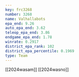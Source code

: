 ```yaml
---
key: frc3268
number: 3268
name: Valhallabots
epa_end: 9.26
auto_epa_end: 3.62
teleop_epa_end: 3.86
endgame_epa_end: 1.78
winrate: 0.2917
district_epa_rank: 102
district_epa_percentile: 0.1969
type: Team
---
```

[[2024wasam]]
[[2024wasno]]
